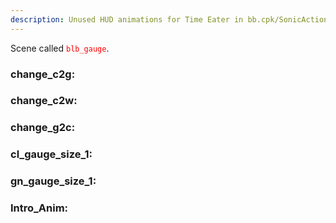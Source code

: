```yaml
---
description: Unused HUD animations for Time Eater in bb.cpk/SonicActionCommonHud\ui_gameplay.xncp
---
```

Scene called <code style="color:red;">blb_gauge</code>.
### change_c2g:

### change_c2w:

### change_g2c:

### cl_gauge_size_1:

### gn_gauge_size_1:

### Intro_Anim:
